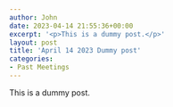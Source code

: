 ```yaml
---
author: John
date: 2023-04-14 21:55:36+00:00
excerpt: '<p>This is a dummy post.</p>'
layout: post
title: 'April 14 2023 Dummy post'
categories:
- Past Meetings
---
```


<p>This is a dummy post.</p>
